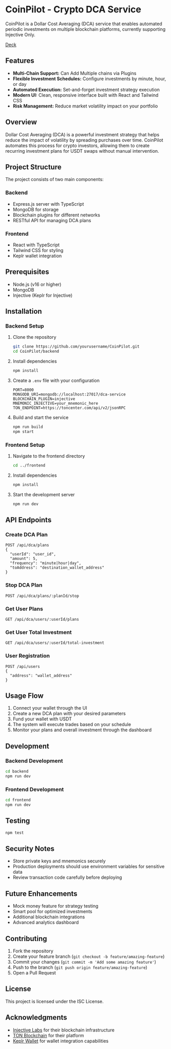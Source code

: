 # CoinPilot - Crypto DCA Service

CoinPilot is a Dollar Cost Averaging (DCA) service that enables automated periodic investments on multiple blockchain platforms, currently supporting Injective Only.

[Deck](https://tome.app/instruere/coinpilot-cm1x7wqfc1yrlmsl12c4nhwrh)

## Features

- **Multi-Chain Support:** Can Add Multiple chains via Plugins
- **Flexible Investment Schedules:** Configure investments by minute, hour, or day
- **Automated Execution:** Set-and-forget investment strategy execution
- **Modern UI:** Clean, responsive interface built with React and Tailwind CSS
- **Risk Management:** Reduce market volatility impact on your portfolio

## Overview

Dollar Cost Averaging (DCA) is a powerful investment strategy that helps reduce the impact of volatility by spreading purchases over time. CoinPilot automates this process for crypto investors, allowing them to create recurring investment plans for USDT swaps without manual intervention.

## Project Structure

The project consists of two main components:

### Backend

- Express.js server with TypeScript
- MongoDB for storage
- Blockchain plugins for different networks
- RESTful API for managing DCA plans

### Frontend

- React with TypeScript
- Tailwind CSS for styling
- Keplr wallet integration

## Prerequisites

- Node.js (v16 or higher)
- MongoDB
- Injective (Keplr for Injective)

## Installation

### Backend Setup

1. Clone the repository
   ```bash
   git clone https://github.com/yourusername/CoinPilot.git
   cd CoinPilot/backend
   ```

2. Install dependencies
   ```bash
   npm install
   ```

3. Create a `.env` file with your configuration
   ```
   PORT=8000
   MONGODB_URI=mongodb://localhost:27017/dca-service
   BLOCKCHAIN_PLUGIN=injective
   MNEMONIC_INJECTIVE=your_mnemonic_here
   TON_ENDPOINT=https://toncenter.com/api/v2/jsonRPC
   ```

4. Build and start the service
   ```bash
   npm run build
   npm start
   ```

### Frontend Setup

1. Navigate to the frontend directory
   ```bash
   cd ../frontend
   ```

2. Install dependencies
   ```bash
   npm install
   ```

3. Start the development server
   ```bash
   npm run dev
   ```

## API Endpoints

### Create DCA Plan
```
POST /api/dca/plans
{
  "userId": "user_id",
  "amount": 5,
  "frequency": "minute|hour|day",
  "toAddress": "destination_wallet_address"
}
```

### Stop DCA Plan
```
POST /api/dca/plans/:planId/stop
```

### Get User Plans
```
GET /api/dca/users/:userId/plans
```

### Get User Total Investment
```
GET /api/dca/users/:userId/total-investment
```

### User Registration
```
POST /api/users
{
  "address": "wallet_address"
}
```

## Usage Flow

1. Connect your wallet through the UI
2. Create a new DCA plan with your desired parameters
3. Fund your wallet with USDT
4. The system will execute trades based on your schedule
5. Monitor your plans and overall investment through the dashboard

## Development

### Backend Development

```bash
cd backend
npm run dev
```

### Frontend Development

```bash
cd frontend
npm run dev
```

## Testing

```bash
npm test
```

## Security Notes

- Store private keys and mnemonics securely
- Production deployments should use environment variables for sensitive data
- Review transaction code carefully before deploying

## Future Enhancements

- Mock money feature for strategy testing
- Smart pool for optimized investments
- Additional blockchain integrations
- Advanced analytics dashboard

## Contributing

1. Fork the repository
2. Create your feature branch (`git checkout -b feature/amazing-feature`)
3. Commit your changes (`git commit -m 'Add some amazing feature'`)
4. Push to the branch (`git push origin feature/amazing-feature`)
5. Open a Pull Request

## License

This project is licensed under the ISC License.

## Acknowledgments

- [Injective Labs](https://injectivelabs.org/) for their blockchain infrastructure
- [TON Blockchain](https://ton.org/) for their platform
- [Keplr Wallet](https://www.keplr.app/) for wallet integration capabilities
